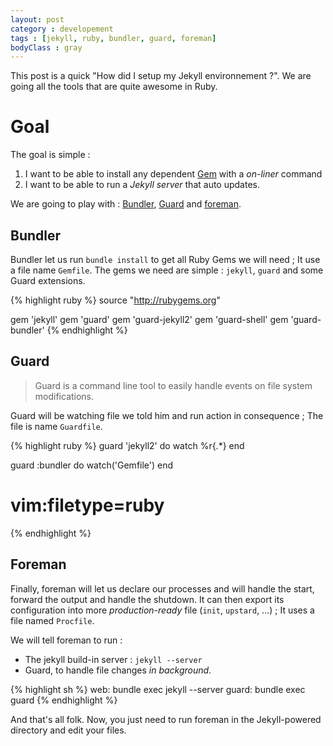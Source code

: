```yaml
---
layout: post
category : developement
tags : [jekyll, ruby, bundler, guard, foreman]
bodyClass : gray
---
```


This post is a quick "How did I setup my Jekyll environnement ?". We are going
all the tools that are quite awesome in Ruby.

# Goal

The goal is simple :

1. I want to be able to install any dependent [Gem](http://rubygems.org) with a
   _on-liner_ command
2. I want to be able to run a _Jekyll server_ that auto updates.

We are going to play with : [Bundler](http://gembundler.com/), 
[Guard](https://github.com/guard/guard) and [foreman](https://github.com/ddollar/foreman).

## Bundler

Bundler let us run `bundle install` to get all Ruby Gems we will need ; It use
a file name `Gemfile`. The gems we need are simple : `jekyll`, `guard` and some
Guard extensions.

{% highlight ruby %}
source "http://rubygems.org"

gem 'jekyll'
gem 'guard'
gem 'guard-jekyll2'
gem 'guard-shell'
gem 'guard-bundler'
{% endhighlight %}

## Guard

> Guard is a command line tool to easily handle events on file system modifications.

Guard will be watching file we told him and run action in consequence ; The file
is name `Guardfile`.

{% highlight ruby %}
guard 'jekyll2' do
  watch %r{.*}
end

guard :bundler do
  watch('Gemfile')
end
# vim:filetype=ruby
{% endhighlight %}

## Foreman

Finally, foreman will let us declare our processes and will handle the start,
forward the output and handle the shutdown. It can then export its configuration
into more _production-ready_ file (`init`, `upstard`, …) ; It uses a file named
`Procfile`.

We will tell foreman to run :

* The jekyll build-in server : `jekyll --server`
* Guard, to handle file changes _in background_.

{% highlight sh %}
web: bundle exec jekyll --server
guard: bundle exec guard
{% endhighlight %}

And that's all folk. Now, you just need to run foreman in the Jekyll-powered
directory and edit your files.

